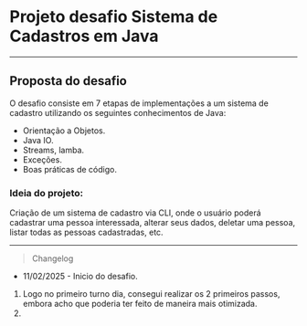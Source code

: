 # Projeto desafio Sistema de Cadastros em Java

---

## Proposta do desafio
O desafio consiste em 7 etapas de implementações a um sistema de cadastro utilizando os seguintes conhecimentos de Java:
- Orientação a Objetos.
- Java IO.
- Streams, lamba.
- Exceções.
- Boas práticas de código.
### Ideia do projeto:
Criação de um sistema de cadastro via CLI, onde o usuário poderá cadastrar uma pessoa interessada, alterar seus dados,
deletar uma pessoa, listar todas as pessoas cadastradas, etc.

---





>Changelog

- 11/02/2025 - Inicio do desafio.
1. Logo no primeiro turno dia, consegui realizar os 2 primeiros passos, embora acho que poderia ter feito de maneira
mais otimizada.
2. 

